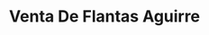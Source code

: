 ---
title: "Venta De Flantas Aguirre"
url: /atiquizaya/venta-de-flantas-aguirre/
shop: Autowerkstatt
---